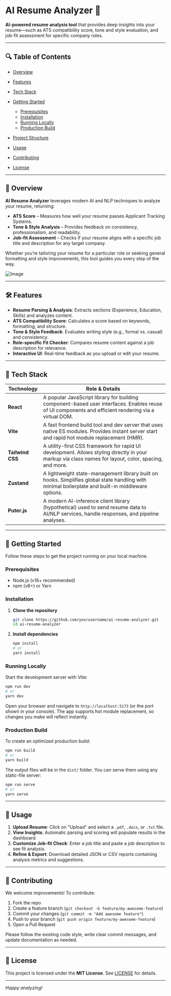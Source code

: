 # AI Resume Analyzer 🚀

**AI-powered resume analysis tool** that provides deep insights into your resume—such as ATS compatibility score, tone and style evaluation, and job-fit assessment for specific company roles.

---

## 🔍 Table of Contents

* [Overview](#overview)
* [Features](#features)
* [Tech Stack](#tech-stack)
* [Getting Started](#getting-started)

  * [Prerequisites](#prerequisites)
  * [Installation](#installation)
  * [Running Locally](#running-locally)
  * [Production Build](#production-build)
* [Project Structure](#project-structure)
* [Usage](#usage)
* [Contributing](#contributing)
* [License](#license)

---

## 📌 Overview

**AI Resume Analyzer** leverages modern AI and NLP techniques to analyze your resume, returning:

* **ATS Score** – Measures how well your resume passes Applicant Tracking Systems.
* **Tone & Style Analysis** – Provides feedback on consistency, professionalism, and readability.
* **Job-fit Assessment** – Checks if your resume aligns with a specific job title and description for any target company.

Whether you’re tailoring your resume for a particular role or seeking general formatting and style improvements, this tool guides you every step of the way.

![Image](https://github.com/user-attachments/assets/6d8ec060-277a-4cc6-a5ba-252a007ea614)


---

## 🛠️ Features

* **Resume Parsing & Analysis**: Extracts sections (Experience, Education, Skills) and analyzes content.
* **ATS Compatibility Score**: Calculates a score based on keywords, formatting, and structure.
* **Tone & Style Feedback**: Evaluates writing style (e.g., formal vs. casual) and consistency.
* **Role-specific Fit Checker**: Compares resume content against a job description for relevance.
* **Interactive UI**: Real-time feedback as you upload or edit your resume.

---

## 🧰 Tech Stack

| Technology       | Role & Details                                                                                                                                       |
| ---------------- | ---------------------------------------------------------------------------------------------------------------------------------------------------- |
| **React**        | A popular JavaScript library for building component-based user interfaces. Enables reuse of UI components and efficient rendering via a virtual DOM. |
| **Vite**         | A fast frontend build tool and dev server that uses native ES modules. Provides instant server start and rapid hot module replacement (HMR).         |
| **Tailwind CSS** | A utility-first CSS framework for rapid UI development. Allows styling directly in your markup via class names for layout, color, spacing, and more. |
| **Zustand**      | A lightweight state-management library built on hooks. Simplifies global state handling with minimal boilerplate and built-in middleware options.    |
| **Puter.js**     | A modern AI-inference client library (hypothetical) used to send resume data to AI/NLP services, handle responses, and pipeline analyses.            |

---

## 🚀 Getting Started

Follow these steps to get the project running on your local machine.

### Prerequisites

* Node.js (v16+ recommended)
* npm (v8+) or Yarn

### Installation

1. **Clone the repository**

   ```bash
   git clone https://github.com/yourusername/ai-resume-analyzer.git
   cd ai-resume-analyzer
   ```

2. **Install dependencies**

   ```bash
   npm install
   # or
   yarn install
   ```

### Running Locally

Start the development server with Vite:

```bash
npm run dev
# or
yarn dev
```

Open your browser and navigate to `http://localhost:5173` (or the port shown in your console). The app supports hot module replacement, so changes you make will reflect instantly.

### Production Build

To create an optimized production build:

```bash
npm run build
# or
yarn build
```

The output files will be in the `dist/` folder. You can serve them using any static-file server:

```bash
npm run serve
# or
yarn serve
```

---

## 🎯 Usage

1. **Upload Resume**: Click on "Upload" and select a `.pdf`, `.docx`, or `.txt` file.
2. **View Insights**: Automatic parsing and scoring will populate results in the dashboard.
3. **Customize Job-fit Check**: Enter a job title and paste a job description to see fit analysis.
4. **Refine & Export**: Download detailed JSON or CSV reports containing analysis metrics and suggestions.

---

## 🤝 Contributing

We welcome improvements! To contribute:

1. Fork the repo
2. Create a feature branch (`git checkout -b feature/my-awesome-feature`)
3. Commit your changes (`git commit -m "Add awesome feature"`)
4. Push to your branch (`git push origin feature/my-awesome-feature`)
5. Open a Pull Request

Please follow the existing code style, write clear commit messages, and update documentation as needed.

---

## 📄 License

This project is licensed under the **MIT License**. See [LICENSE](LICENSE) for details.

---

*Happy analyzing!*
